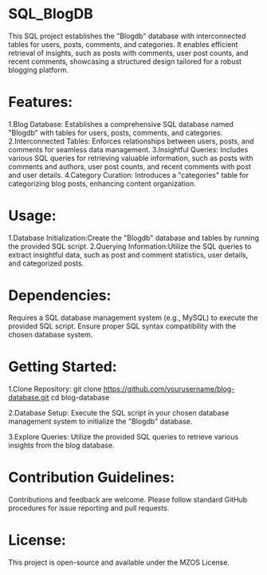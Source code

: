 # SQL_BlogDB
This SQL project establishes the "Blogdb" database with interconnected tables for users, posts, comments, and categories. It enables efficient retrieval of insights, such as posts with comments, user post counts, and recent comments, showcasing a structured design tailored for a robust blogging platform.

# Features:
1.Blog Database: Establishes a comprehensive SQL database named "Blogdb" with tables for users, posts, comments, and categories.
2.Interconnected Tables: Enforces relationships between users, posts, and comments for seamless data management.
3.Insightful Queries: Includes various SQL queries for retrieving valuable information, such as posts with comments and authors, user post counts, and recent comments with post and user details.
4.Category Curation: Introduces a "categories" table for categorizing blog posts, enhancing content organization.

# Usage:
1.Database Initialization:Create the "Blogdb" database and tables by running the provided SQL script.
2.Querying Information:Utilize the SQL queries to extract insightful data, such as post and comment statistics, user details, and categorized posts.

# Dependencies:
Requires a SQL database management system (e.g., MySQL) to execute the provided SQL script.
Ensure proper SQL syntax compatibility with the chosen database system.

# Getting Started:
1.Clone Repository:
git clone https://github.com/yourusername/blog-database.git
cd blog-database

2.Database Setup:
Execute the SQL script in your chosen database management system to initialize the "Blogdb" database.

3.Explore Queries:
Utilize the provided SQL queries to retrieve various insights from the blog database.

# Contribution Guidelines:
Contributions and feedback are welcome. Please follow standard GitHub procedures for issue reporting and pull requests.

# License:
This project is open-source and available under the MZOS License.
